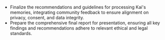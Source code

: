 - Finalize the recommendations and guidelines for processing Kai's memories, integrating community feedback to ensure alignment on privacy, consent, and data integrity.
- Prepare the comprehensive final report for presentation, ensuring all key findings and recommendations adhere to relevant ethical and legal standards.